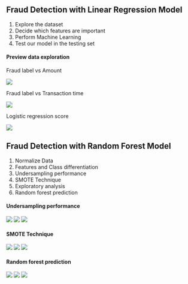 <h2>Fraud Detection with Linear Regression Model</h2>

  <ol>
    <li>Explore the dataset</li>
    <li>Decide which features are important</li>
    <li>Perform Machine Learning</li>
    <li>Test our model in the testing set</li>
  </ol>

<h4>Preview data exploration</h4>
<p>Fraud label vs Amount</p>
<img src="https://raw.githubusercontent.com/binfalc/Machine-Learning/master/Week_3/Fraud_Prediction/data/img/LR_1.png"></img>

<p>Fraud label vs Transaction time</p>
<img src="https://raw.githubusercontent.com/binfalc/Machine-Learning/master/Week_3/Fraud_Prediction/data/img/LR_2.png"></img>

<p>Logistic regression score</p>
<img src="https://raw.githubusercontent.com/binfalc/Machine-Learning/master/Week_3/Fraud_Prediction/data/img/LR_3.png"></img>

<h2>Fraud Detection with Random Forest Model</h2>

<ol>
    <li>Normalize Data</li>
    <li>Features and Class differentiation</li>
    <li>Undersampling performance</li>
    <li>SMOTE Technique</li>
    <li>Exploratory analysis</li>
    <li>Random forest prediction</li>
</ol>

<h4>Undersampling performance</h4>
<img src="https://raw.githubusercontent.com/binfalc/Machine-Learning/master/Week_3/Fraud_Prediction/data/img/RF_imbal_1.png"></img>
<img src="https://raw.githubusercontent.com/binfalc/Machine-Learning/master/Week_3/Fraud_Prediction/data/img/RF_imbal_2.png"></img>
<img src="https://raw.githubusercontent.com/binfalc/Machine-Learning/master/Week_3/Fraud_Prediction/data/img/RF_imbal_3.png"></img>




<h4>SMOTE Technique</h4>

<img src="https://raw.githubusercontent.com/binfalc/Machine-Learning/master/Week_3/Fraud_Prediction/data/img/RF_smote_1.png"></img>
<img src="https://raw.githubusercontent.com/binfalc/Machine-Learning/master/Week_3/Fraud_Prediction/data/img/RF_smote_2.png"></img>
<img src="https://raw.githubusercontent.com/binfalc/Machine-Learning/master/Week_3/Fraud_Prediction/data/img/RF_smote_3.png"></img>

<h4>Random forest prediction</h4>
<img src="https://raw.githubusercontent.com/binfalc/Machine-Learning/master/Week_3/Fraud_Prediction/data/img/RF_undersam_1.png"></img>
<img src="https://raw.githubusercontent.com/binfalc/Machine-Learning/master/Week_3/Fraud_Prediction/data/img/RF_undersam_2.png"></img>
<img src="https://raw.githubusercontent.com/binfalc/Machine-Learning/master/Week_3/Fraud_Prediction/data/img/RF_undersam_3.png"></img>
